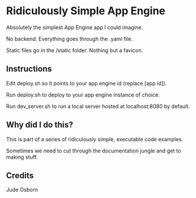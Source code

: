 # Ridiculously Simple App Engine

Absolutely the simplest App Engine app I could imagine. 

No backend. Everything goes through the .yaml file. 

Static files go in the /static folder. Nothing but a favicon.

## Instructions

Edit deploy.sh so it points to your app engine id (replace [app id]).

Run deploy.sh to deploy to your app engine instance of choice.

Run dev_server.sh to run a local server hosted at localhost:8080 by default.

## Why did I do this?

This is part of a series of ridiculously simple, executable code examples. 

Sometimes we need to cut through the documentation jungle and get to making stuff.

## Credits

Jude Osborn
